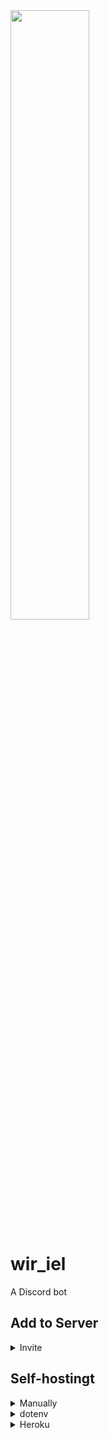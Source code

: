 <img src="https://forthebadge.com/images/badges/powered-by-electricity.svg" width="50%">

# wir_iel
A Discord bot

## Add to Server

<details><summary>Invite</summary>
<p>

```css
soon
```

</p>
</details>

## Self-hostingt

<details><summary>Manually</summary>
<p>

```
git clone https://github.com/sp45/wir_iel
cd wir_iel
npm install
```

Now, in `wir_iel.js` set the Variables `PREFIX` (Prefix, duh), `TOKEN` (Discord Bot Token), `GLOT_ID` (A glot.io-Paste ID) and `GLOT_TK` (glot.io API Token).

```
npm start
```

</p>
</details>

<details><summary>dotenv</summary>
<p>

```
git clone https://github.com/sp45/wir_iel
cd wir_iel
npm install
```

Now, in `.env` set the Variables `PREFIX` (Prefix, duh), `TOKEN` (Discord Bot Token), `GLOT_ID` (A glot.io-Paste ID) and `GLOT_TK` (glot.io API Token).

```
node -r dotenv/config wir_iel.js
```

</p>
</details>

<details><summary>Heroku</summary>
<p>

```
git clone https://github.com/sp45/wir_iel
cd wir_iel
npm install
```
Now, in `.env` set the Variables `PREFIX` (Prefix, duh), `TOKEN` (Discord Bot Token), `GLOT_ID` (A glot.io-Paste ID) and `GLOT_TK` (glot.io API Token).

```
heroku local
```

</p>
</details>
